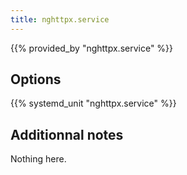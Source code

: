 ```yaml
---
title: nghttpx.service
---
```


{{% provided_by "nghttpx.service" %}}

## Options

{{% systemd_unit "nghttpx.service" %}}

## Additionnal notes

Nothing here.